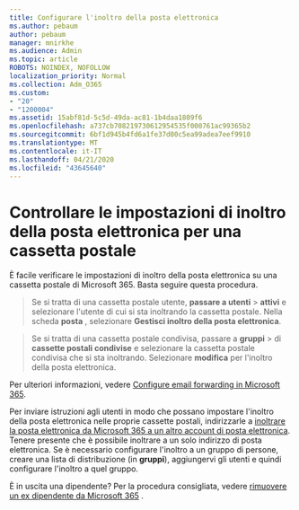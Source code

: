 ```yaml
---
title: Configurare l'inoltro della posta elettronica
ms.author: pebaum
author: pebaum
manager: mnirkhe
ms.audience: Admin
ms.topic: article
ROBOTS: NOINDEX, NOFOLLOW
localization_priority: Normal
ms.collection: Adm_O365
ms.custom:
- "20"
- "1200004"
ms.assetid: 15abf81d-5c5d-49da-ac81-1b4daa1809f6
ms.openlocfilehash: a737cb708219730612954535f000761ac99365b2
ms.sourcegitcommit: 6bf1d945b4fd6a1fe37d00c5ea99adea7eef9910
ms.translationtype: MT
ms.contentlocale: it-IT
ms.lasthandoff: 04/21/2020
ms.locfileid: "43645640"
---
```

# <a name="check-the-email-forwarding-settings-for-a-mailbox"></a>Controllare le impostazioni di inoltro della posta elettronica per una cassetta postale

È facile verificare le impostazioni di inoltro della posta elettronica su una cassetta postale di Microsoft 365. Basta seguire questa procedura.
  
> Se si tratta di una cassetta postale utente, **passare a utenti** \> **attivi** e selezionare l'utente di cui si sta inoltrando la cassetta postale. Nella scheda **posta** , selezionare **Gestisci inoltro della posta elettronica**.

> Se si tratta di una cassetta postale condivisa, passare a **gruppi** \> di **cassette postali condivise** e selezionare la cassetta postale condivisa che si sta inoltrando. Selezionare **modifica** per l'inoltro della posta elettronica.

Per ulteriori informazioni, vedere [Configure email forwarding in Microsoft 365](https://docs.microsoft.com/office365/admin/email/configure-email-forwarding).
  
Per inviare istruzioni agli utenti in modo che possano impostare l'inoltro della posta elettronica nelle proprie cassette postali, indirizzarle a [inoltrare la posta elettronica da Microsoft 365 a un altro account di posta elettronica](https://support.office.com/article/Forward-email-from-Office-365-to-another-email-account-1ed4ee1e-74f8-4f53-a174-86b748ff6a0e). Tenere presente che è possibile inoltrare a un solo indirizzo di posta elettronica. Se è necessario configurare l'inoltro a un gruppo di persone, creare una lista di distribuzione (in **gruppi**), aggiungervi gli utenti e quindi configurare l'inoltro a quel gruppo.
  
È in uscita una dipendente? Per la procedura consigliata, vedere [rimuovere un ex dipendente da Microsoft 365](https://docs.microsoft.com/office365/admin/add-users/remove-former-employee) .